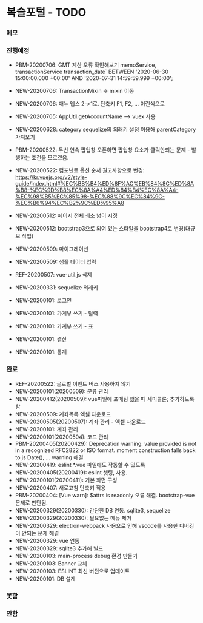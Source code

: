 # 복슬포털 - TODO

### 메모

### 진행예정
- PBM-20200706: GMT 계산 오류 확인해보기
  memoService, transactionService
  transaction_date` BETWEEN '2020-06-30 15:00:00.000 +00:00' AND '2020-07-31 14:59:59.999 +00:00';

- NEW-20200706: TransactionMixin -> mixin 이동
- NEW-20200706: 매뉴 뎁스 2->1로. 단축키 F1, F2, ... 이런식으로
- NEW-20200705: AppUtil.getAccountName --> vuex 사용
- NEW-20200628: category sequelize의 외래키 설정 이용해 parentCategory 가져오기
- PBM-20200522: 두번 연속 팝업창 오픈하면 팝업창 요소가 클릭안되는 문제 - 발생하는 조건을 모르겠음.
- NEW-20200522: 컴포넌트 옵션 순서 권고사항으로 변경: https://kr.vuejs.org/v2/style-guide/index.html#%EC%BB%B4%ED%8F%AC%EB%84%8C%ED%8A%B8-%EC%9D%B8%EC%8A%A4%ED%84%B4%EC%8A%A4-%EC%98%B5%EC%85%98-%EC%88%9C%EC%84%9C-%EC%B6%94%EC%B2%9C%ED%95%A8
- NEW-20200512: 페이지 전체 최소 넓이 지정
- NEW-20200512: bootstrap3으로 되어 있는 스타일을 bootstrap4로 변경(대규모 작업)
- NEW-20200509: 마이그레이션
- NEW-20200509: 샘플 데이터 입력
- REF-20200507: vue-util.js 삭제
- NEW-20200331: sequelize 외래키
- NEW-20200101: 로그인
- NEW-20200101: 가계부 쓰기 - 달력
- NEW-20200101: 가계부 쓰기 - 표
- NEW-20200101: 결산
- NEW-20200101: 통계

### 완료

- REF-20200522: 글로벌 이벤트 버스 사용하지 않기
- NEW-20200101(20200509): 분류 관리
- NEW-20200412(20200509): vue파일에 포메팅 했을 때 세미콜론; 추가하도록함
- NEW-20200509: 계좌목록 엑셀 다운로드
- NEW-20200505(20200507): 계좌 관리 - 엑셀 다운로드
- NEW-20200101: 계좌 관리
- NEW-20200101(20200504): 코드 관리
- PBM-20200405(20200429): Deprecation warning: value provided is not in a recognized RFC2822 or ISO format. moment construction falls back to js Date(), ... warning 해결
- NEW-20200419: eslint \*.vue 파일에도 작동할 수 있도록
- NEW-20200405(20200419): eslint 셋팅, 사용.
- NEW-20200101(20200411): 기본 화면 구성
- NEW-20200407: 새로고침 단축키 적용
- PBM-20200404: [Vue warn]: \$attrs is readonly 오류 해결. bootstrap-vue 문제로 판단됨.
- NEW-20200329(20200330): 간단한 DB 연동. sqlite3, sequelize
- NEW-20200329(20200330): 필요없는 메뉴 제거
- NEW-20200329: electron-webpack 사용으로 인해 vscode를 사용한 디버깅이 안되는 문제 해결
- NEW-20200329: vue 연동
- NEW-20200329: sqlite3 추가해 빌드
- NEW-20200103: main-process debug 환경 만들기
- NEW-20200103: Banner 교체
- NEW-20200103: ESLINT 최신 버전으로 업데이트
- NEW-20200101: DB 설계

### 못함

### 안함
